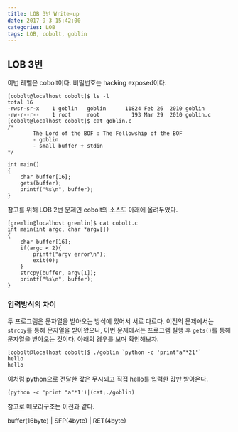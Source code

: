 ```yaml
---
title: LOB 3번 Write-up
date: 2017-9-3 15:42:00
categories: LOB
tags: LOB, cobolt, goblin
---
```


## LOB 3번

이번 레벨은 cobolt이다. 비밀번호는 hacking exposed이다.

    [cobolt@localhost cobolt]$ ls -l
    total 16
    -rwsr-sr-x    1 goblin   goblin      11824 Feb 26  2010 goblin
    -rw-r--r--    1 root     root          193 Mar 29  2010 goblin.c
    [cobolt@localhost cobolt]$ cat goblin.c
    /*
            The Lord of the BOF : The Fellowship of the BOF
            - goblin
            - small buffer + stdin
    */
    
    int main()
    {
        char buffer[16];
        gets(buffer);
        printf("%s\n", buffer);
    }

참고를 위해 LOB 2번 문제인 cobolt의 소스도 아래에 올려두었다.

    [gremlin@localhost gremlin]$ cat cobolt.c
    int main(int argc, char *argv[])
    {
        char buffer[16];
        if(argc < 2){
            printf("argv error\n");
            exit(0);
        }
        strcpy(buffer, argv[1]);
        printf("%s\n", buffer);
    }

### 입력방식의 차이

두 프로그램은 문자열을 받아오는 방식에 있어서 서로 다르다. 이전의 문제에서는 `strcpy`를 통해 문자열을 받아왔으나, 이번 문제에서는 프로그램 실행 후 `gets()`를 통해 문자열을 받아오는 것이다. 아래의 경우를 보며 확인해보자.

    [cobolt@localhost cobolt]$ ./goblin `python -c 'print"a"*21'`
    hello
    hello

이처럼 python으로 전달한 값은 무시되고 직접 hello를 입력한 값만 받아온다.

    (python -c 'print "a"*1')|(cat;./goblin)

참고로 메모리구조는 이전과 같다.

buffer(16byte)	|	SFP(4byte)	|	RET(4byte)
